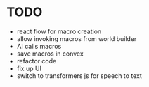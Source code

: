 # TODO
- react flow for macro creation
- allow invoking macros from world builder
- AI calls macros
- save macros in convex
- refactor code
- fix up UI
- switch to transformers js for speech to text